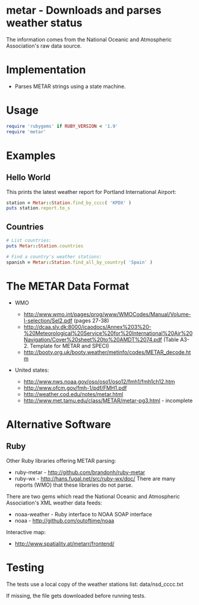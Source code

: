 metar - Downloads and parses weather status
===========================================

The information comes from the National Oceanic and Atmospheric Association's raw data source.

Implementation
==============

* Parses METAR strings using a state machine.

Usage
=====

```ruby
require 'rubygems' if RUBY_VERSION < '1.9'
require 'metar'
```

Examples
========

Hello World
-----------

This prints the latest weather report for Portland International Airport:

```ruby
station = Metar::Station.find_by_cccc( 'KPDX' )
puts station.report.to_s
```

Countries
---------

```ruby
# List countries:
puts Metar::Station.countries

# Find a country's weather stations:
spanish = Metar::Station.find_all_by_country( 'Spain' )
```

The METAR Data Format
=====================

* WMO
  * http://www.wmo.int/pages/prog/www/WMOCodes/Manual/Volume-I-selection/Sel2.pdf (pages 27-38)
  * http://dcaa.slv.dk:8000/icaodocs/Annex%203%20-%20Meteorological%20Service%20for%20International%20Air%20Navigation/Cover%20sheet%20to%20AMDT%2074.pdf (Table A3-2. Template for METAR and SPECI)
  * http://booty.org.uk/booty.weather/metinfo/codes/METAR_decode.htm

* United states:
  * http://www.nws.noaa.gov/oso/oso1/oso12/fmh1/fmh1ch12.htm
  * http://www.ofcm.gov/fmh-1/pdf/FMH1.pdf
  * http://weather.cod.edu/notes/metar.html
  * http://www.met.tamu.edu/class/METAR/metar-pg3.html - incomplete

Alternative Software
====================

Ruby
----

Other Ruby libraries offering METAR parsing:
* ruby-metar - http://github.com/brandonh/ruby-metar
* ruby-wx - http://hans.fugal.net/src/ruby-wx/doc/
There are many reports (WMO) that these libraries do not parse.

There are two gems which read the National Oceanic and Atmospheric Association's XML weather data feeds:
* noaa-weather - Ruby interface to NOAA SOAP interface
* noaa - http://github.com/outoftime/noaa

Interactive map:
* http://www.spatiality.at/metarr/frontend/

Testing
=======

The tests use a local copy of the weather stations list: data/nsd_cccc.txt

If missing, the file gets downloaded before running tests.

